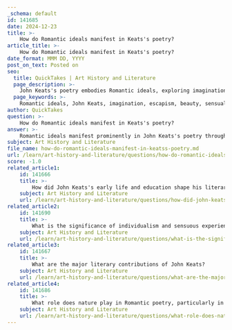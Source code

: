 ```yaml
---
_schema: default
id: 141685
date: 2024-12-23
title: >-
    How do Romantic ideals manifest in Keats's poetry?
article_title: >-
    How do Romantic ideals manifest in Keats's poetry?
date_format: MMM DD, YYYY
post_on_text: Posted on
seo:
  title: QuickTakes | Art History and Literature
  page_description: >-
    John Keats's poetry embodies Romantic ideals, exploring imagination, beauty, nature, and emotional depth while reflecting on mortality and immortality.
  page_keywords: >-
    Romantic ideals, John Keats, imagination, escapism, beauty, sensuality, nature, individualism, emotional depth, mortality, immortality, Ode to a Nightingale, Romantic movement, human experience
author: QuickTakes
question: >-
    How do Romantic ideals manifest in Keats's poetry?
answer: >-
    Romantic ideals manifest prominently in John Keats's poetry through several key themes and characteristics that align with the broader Romantic movement. Here are some of the ways these ideals are expressed in his work:\n\n1. **Imagination and Escapism**: Keats's poetry often reflects a desire to escape the harsh realities of life through the power of imagination. This is particularly evident in his famous poem "Ode to a Nightingale," where the nightingale's song serves as a symbol of transcendent beauty and a means of escape from the pain of human existence. The poem grapples with themes of mortality and the fleeting nature of life, inviting readers into a dreamlike state where beauty and melancholy coexist.\n\n2. **Beauty and Sensuality**: Keats's belief in the importance of beauty is a central tenet of his work. He often explores the relationship between beauty and art, suggesting that the pursuit of beauty is a noble endeavor. His poetry is rich with sensory descriptions that evoke the physical world, celebrating the sensual experience of life. This is evident in his vivid imagery and lush language, which invite readers to engage with the natural world on a deeper level.\n\n3. **Nature**: Like many Romantic poets, Keats finds inspiration in nature, viewing it as a source of beauty and a reflection of human emotions. His poems often depict the natural world as a place of solace and healing, where one can connect with deeper truths. In "Ode to a Nightingale," for instance, the nightingale represents the eternal beauty of nature, contrasting with the transience of human life.\n\n4. **Individualism and Emotional Depth**: Keats's poetry emphasizes individual experience and emotional depth, hallmarks of Romanticism. He often delves into personal feelings and introspection, exploring themes of love, loss, and longing. His work reflects a deep engagement with the self and the complexities of human emotion, allowing readers to connect with the poet's inner world.\n\n5. **Mortality and Immortality**: Keats frequently contemplates the themes of mortality and immortality in his poetry. In "Ode to a Nightingale," he reflects on the inevitability of death while simultaneously celebrating the idea of artistic immortality. The nightingale's song, which endures beyond the life of any individual bird, symbolizes the lasting power of art and beauty.\n\nIn summary, John Keats's poetry embodies the Romantic ideals of imagination, beauty, nature, individualism, and the exploration of mortality. His work serves as a profound reflection on the human experience, making him a quintessential figure in the Romantic movement.
subject: Art History and Literature
file_name: how-do-romantic-ideals-manifest-in-keatss-poetry.md
url: /learn/art-history-and-literature/questions/how-do-romantic-ideals-manifest-in-keatss-poetry
score: -1.0
related_article1:
    id: 141666
    title: >-
        How did John Keats's early life and education shape his literary career?
    subject: Art History and Literature
    url: /learn/art-history-and-literature/questions/how-did-john-keatss-early-life-and-education-shape-his-literary-career
related_article2:
    id: 141690
    title: >-
        What is the significance of individualism and sensuous experience in Keats's poetry?
    subject: Art History and Literature
    url: /learn/art-history-and-literature/questions/what-is-the-significance-of-individualism-and-sensuous-experience-in-keatss-poetry
related_article3:
    id: 141667
    title: >-
        What are the major literary contributions of John Keats?
    subject: Art History and Literature
    url: /learn/art-history-and-literature/questions/what-are-the-major-literary-contributions-of-john-keats
related_article4:
    id: 141686
    title: >-
        What role does nature play in Romantic poetry, particularly in Keats's work?
    subject: Art History and Literature
    url: /learn/art-history-and-literature/questions/what-role-does-nature-play-in-romantic-poetry-particularly-in-keatss-work
---
```


&nbsp;